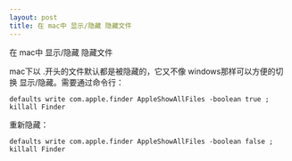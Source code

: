 ```yaml
---
layout: post
title: 在 mac中 显示/隐藏 隐藏文件
---
```

在 mac中 显示/隐藏 隐藏文件
<!-- more -->
mac下以 .开头的文件默认都是被隐藏的，它又不像 windows那样可以方便的切换 显示/隐藏。需要通过命令行：

	defaults write com.apple.finder AppleShowAllFiles -boolean true ; killall Finder

重新隐藏：

	defaults write com.apple.finder AppleShowAllFiles -boolean false ; killall Finder
	